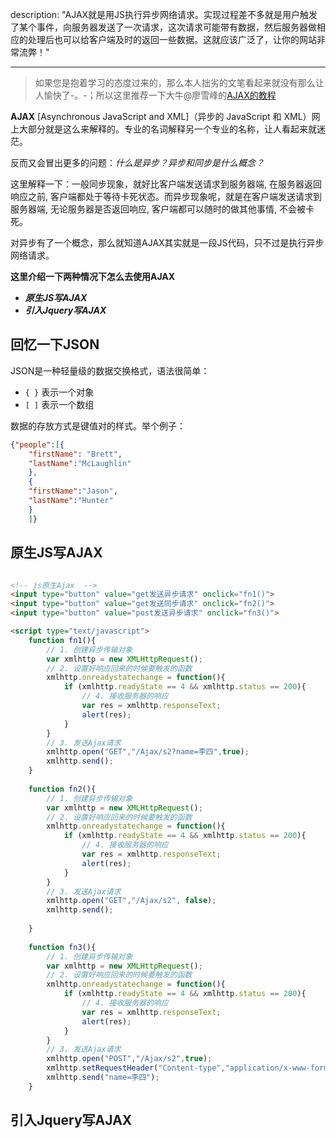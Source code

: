 description: "AJAX就是用JS执行异步网络请求。实现过程差不多就是用户触发了某个事件，向服务器发送了一次请求，这次请求可能带有数据，然后服务器做相应的处理后也可以给客户端及时的返回一些数据。这就应该广泛了，让你的网站非常流弊！"

---

>如果您是抱着学习的态度过来的，那么本人拙劣的文笔看起来就没有那么让人愉快了-。-；所以这里推荐一下大牛@廖雪峰的[AJAX的教程](https://www.liaoxuefeng.com/wiki/001434446689867b27157e896e74d51a89c25cc8b43bdb3000/001434499861493e7c35be5e0864769a2c06afb4754acc6000)



**AJAX** [Asynchronous JavaScript and XML]（异步的 JavaScript 和 XML）网上大部分就是这么来解释的。专业的名词解释另一个专业的名称，让人看起来就迷茫。

反而又会冒出更多的问题：*什么是异步？异步和同步是什么概念？*

这里解释一下：一般同步现象，就好比客户端发送请求到服务器端, 在服务器返回响应之前, 客户端都处于等待卡死状态。而异步现象呢，就是在客户端发送请求到服务器端, 无论服务器是否返回响应, 客户端都可以随时的做其他事情, 不会被卡死。

对异步有了一个概念，那么就知道AJAX其实就是一段JS代码，只不过是执行异步网络请求。


**这里介绍一下两种情况下怎么去使用AJAX**

- ***原生JS写AJAX***
- ***引入Jquery写AJAX***


## 回忆一下JSON
 
JSON是一种轻量级的数据交换格式，语法很简单：

- `{ }` 表示一个对象
- `[ ]` 表示一个数组

数据的存放方式是键值对的样式。举个例子：
```json
{"people":[{
	"firstName": "Brett",
	"lastName":"McLaughlin"
	},
	{
	"firstName":"Jason",
	"lastName":"Hunter"
	}
	]}
```

## 原生JS写AJAX

```html

<!-- js原生Ajax  -->
<input type="button" value="get发送异步请求" onclick="fn1()">
<input type="button" value="get发送同步请求" onclick="fn2()">
<input type="button" value="post发送异步请求" onclick="fn3()">

<script type="text/javascript">
	function fn1(){
		// 1. 创建异步传输对象
		var xmlhttp = new XMLHttpRequest();
		// 2. 设置好响应回来的时候要触发的函数
		xmlhttp.onreadystatechange = function(){
			if (xmlhttp.readyState == 4 && xmlhttp.status == 200){
				// 4. 接收服务器的响应
				var res = xmlhttp.responseText;
				alert(res);
			}
		}
		// 3. 发送Ajax请求
		xmlhttp.open("GET","/Ajax/s2?name=李四",true);
		xmlhttp.send();	
	}
		
	function fn2(){
		// 1. 创建异步传输对象
		var xmlhttp = new XMLHttpRequest();
		// 2. 设置好响应回来的时候要触发的函数
		xmlhttp.onreadystatechange = function(){
			if (xmlhttp.readyState == 4 && xmlhttp.status == 200){
				// 4. 接收服务器的响应
				var res = xmlhttp.responseText;
				alert(res);
			}
		}
		// 3. 发送Ajax请求
		xmlhttp.open("GET","/Ajax/s2", false);
		xmlhttp.send();
			
	}
		
	function fn3(){
		// 1. 创建异步传输对象
		var xmlhttp = new XMLHttpRequest();
		// 2. 设置好响应回来的时候要触发的函数
		xmlhttp.onreadystatechange = function(){
			if (xmlhttp.readyState == 4 && xmlhttp.status == 200){
				// 4. 接收服务器的响应
				var res = xmlhttp.responseText;
				alert(res);
			}
		}
		// 3. 发送Ajax请求
		xmlhttp.open("POST","/Ajax/s2",true);
		xmlhttp.setRequestHeader("Content-type","application/x-www-form-urlencoded");
		xmlhttp.send("name=李四");	
	}
```




## 引入Jquery写AJAX